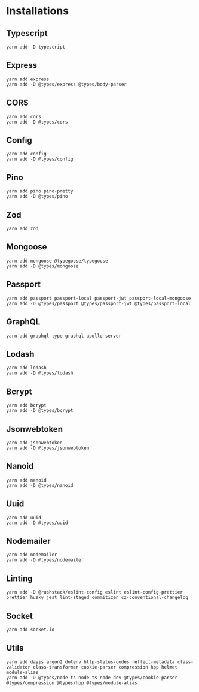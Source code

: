 # Installations

## Typescript

```shell
yarn add -D typescript
```

## Express

```shell
yarn add express
yarn add -D @types/express @types/body-parser
```

## CORS

```shell
yarn add cors
yarn add -D @types/cors
```

## Config

```shell
yarn add config
yarn add -D @types/config
```

## Pino

```shell
yarn add pino pino-pretty
yarn add -D @types/pino
```

## Zod

```shell
yarn add zod
```

## Mongoose

```shell
yarn add mongoose @typegoose/typegoose
yarn add -D @types/mongoose
```

## Passport

```shell
yarn add passport passport-local passport-jwt passport-local-mongoose
yarn add -D @types/passport @types/passport-jwt @types/passport-local
```

## GraphQL

```shell
yarn add graphql type-graphql apollo-server
```

## Lodash

```shell
yarn add lodash
yarn add -D @types/lodash
```

## Bcrypt

```shell
yarn add bcrypt
yarn add -D @types/bcrypt
```

## Jsonwebtoken

```shell
yarn add jsonwebtoken
yarn add -D @types/jsonwebtoken
```

## Nanoid

```shell
yarn add nanoid
yarn add -D @types/nanoid
```

## Uuid

```shell
yarn add uuid
yarn add -D @types/uuid
```

## Nodemailer

```shell
yarn add nodemailer
yarn add -D @types/nodemailer
```

## Linting

```shell
yarn add -D @rushstack/eslint-config eslint eslint-config-prettier prettier husky jest lint-staged commitizen cz-conventional-changelog
```

## Socket

```shell
yarn add socket.io
```

## Utils

```shell
yarn add dayjs argon2 dotenv http-status-codes reflect-metadata class-validator class-transformer cookie-parser compression hpp helmet module-alias
yarn add -D @types/node ts-node ts-node-dev @types/cookie-parser @types/compression @types/hpp @types/module-alias
```

